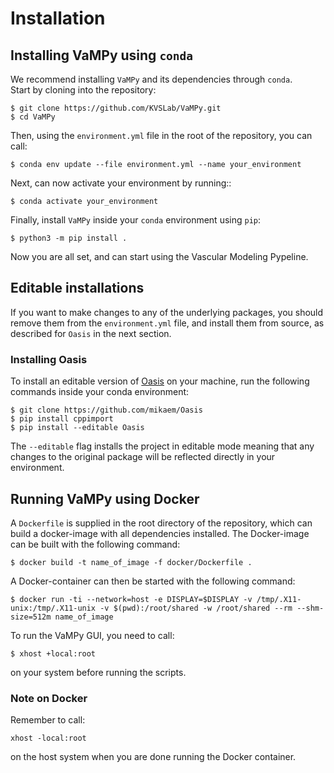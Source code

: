 # Installation
## Installing VaMPy using `conda`

We recommend installing `VaMPy` and its dependencies through `conda`.  
Start by cloning into the repository:

``` console
$ git clone https://github.com/KVSLab/VaMPy.git
$ cd VaMPy
```

Then, using the ``environment.yml`` file in the root of the repository, you can call:

``` console
$ conda env update --file environment.yml --name your_environment
```

Next, can now activate your environment by running::

``` console
$ conda activate your_environment
```

Finally, install `VaMPy` inside your `conda` environment using `pip`: 

``` console
$ python3 -m pip install .
```

Now you are all set, and can start using the Vascular Modeling Pypeline.

## Editable installations

If you want to make changes to any of the underlying packages, you should remove them from the `environment.yml` file,
and install them from source, as described for `Oasis` in the next section.

### Installing Oasis

To install an editable version of [Oasis](https://github.com/mikaem/Oasis) on your machine, run the following commands
inside your conda environment:

``` console
$ git clone https://github.com/mikaem/Oasis
$ pip install cppimport
$ pip install --editable Oasis
```

The ``--editable`` flag installs the project in editable mode meaning that any changes to the original package will be
reflected directly in your environment.

## Running VaMPy using Docker

A `Dockerfile` is supplied in the root directory of the repository, which can build a docker-image with all
dependencies installed. The Docker-image can be built with the following command:

``` console
$ docker build -t name_of_image -f docker/Dockerfile .
```

A Docker-container can then be started with the following command:

``` console
$ docker run -ti --network=host -e DISPLAY=$DISPLAY -v /tmp/.X11-unix:/tmp/.X11-unix -v $(pwd):/root/shared -w /root/shared --rm --shm-size=512m name_of_image
```

To run the VaMPy GUI, you need to call:

``` console
$ xhost +local:root
```

on your system before running the scripts.

### Note on Docker

Remember to call:

``` console
xhost -local:root
```

on the host system when you are done running the Docker container.
    